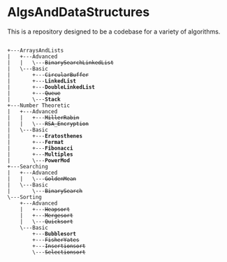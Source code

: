 # AlgsAndDataStructures

This is a repository designed to be a codebase for a variety of algorithms.

<pre><code>
+---ArraysAndLists
|   +---Advanced
|   |   \---<s>BinarySearchLinkedList</s>
|   \---Basic
|       +---<s>CircularBuffer</s>
|       +---<b>LinkedList</b>
|       +---<b>DoubleLinkedList</b>
|       +---<s>Queue</s>
|       \---<b>Stack</b>
+---Number Theoretic
|   +---Advanced
|   |   +---<s>MillerRabin</s>
|   |   \---<s>RSA_Encryption</s>
|   \---Basic
|       +---<b>Eratosthenes</b>
|       +---<b>Fermat</b>
|       +---<b>Fibonacci</b>
|       +---<b>Multiples</b>
|       \---<b>PowerMod</b>
+---Searching
|   +---Advanced
|   |   \---<s>GoldenMean</s>
|   \---Basic
|       \---<s>BinarySearch</s>
\---Sorting
    +---Advanced
    |   +---<s>Heapsort</s>
    |   +---<s>Mergesort</s>
    |   \---<s>Quicksort</s>
    \---Basic
        +---<b>Bubblesort</b>
        +---<s>FisherYates</s>
        +---<s>Insertionsort</s>
        \---<s>Selectionsort</s>
<pre><code>

